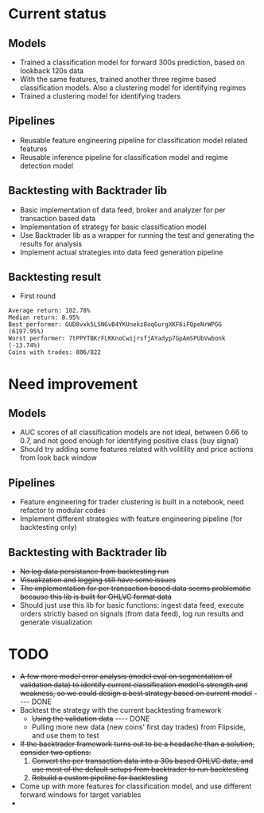 # Current status

## Models

- Trained a classification model for forward 300s prediction, based on lookback 120s data
- With the same features, trained another three regime based classification models. Also a clustering model for identifying regimes
- Trained a clustering model for identifying traders

## Pipelines

- Reusable feature engineering pipeline for classification model related features
- Reusable inference pipeline for classification model and regime detection model

## Backtesting with Backtrader lib

- Basic implementation of data feed, broker and analyzer for per transaction based data
- Implementation of strategy for basic classification model
- Use Backtrader lib as a wrapper for running the test and generating the results for analysis
- Implement actual strategies into data feed generation pipeline

## Backtesting result

- First round
```
Average return: 102.78%
Median return: 8.95%
Best performer: GUD8vxk5LSNGvB4YKUnekz8oqGurgXKF6iFQpeNrWPGG (6197.95%)
Worst performer: 7tPPYTBKrFLKKnoCwijrsfjAYadyp7GpAmSPUbVwbonk (-13.74%)
Coins with trades: 806/822
```

# Need improvement

## Models

- AUC scores of all classification models are not ideal, between 0.66 to 0.7, and not good enough for identifying positive class (buy signal)
- Should try adding some features related with volitility and price actions from look back window

## Pipelines

- Feature engineering for trader clustering is built in a notebook, need refactor to modular codes
- Implement different strategies with feature engineering pipeline (for backtesting only)

## Backtesting with Backtrader lib

- ~~No log data persistance from backtesting run~~
- ~~Visualization and logging still have some issues~~
- ~~The implementation for per transaction based data seems problematic because this lib is built for OHLVC format data~~
- Should just use this lib for basic functions: ingest data feed, execute orders strictly based on signals (from data feed), log run results and generate visualization 

# TODO

- ~~A few more model error analysis (model eval on segmentation of validation data) to identify current classification model's strength and weakness, so we could design a best strategy based on current model~~ ---- DONE
- Backtest the strategy with the current backtesting framework
    - ~~Using the validation data~~ ---- DONE
    - Pulling more new data (new coins' first day trades) from Flipside, and use them to test
- ~~If the backtrader framework turns out to be a headache than a solution, consider two options:~~
    1. ~~Convert the per transaction data into a 30s based OHLVC data, and use most of the default setups from backtrader to run backtesting~~
    2. ~~Rebuild a custom pipeline for backtesting~~
- Come up with more features for classification model, and use different forward windows for target variables
- 